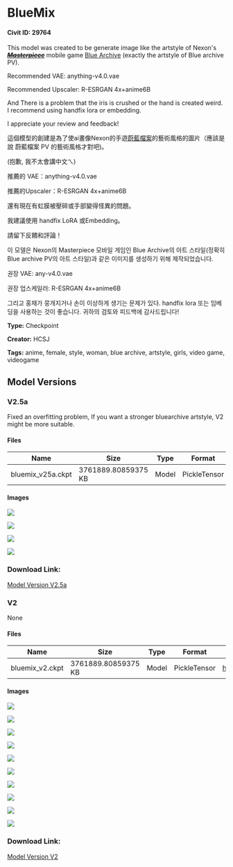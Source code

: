 # BlueMix

#### Civit ID: 29764

<p>This model was created to be generate image like the artstyle of Nexon's <strong><em><s><u>Masterpiece</u></s></em></strong> mobile game <a target="_blank" rel="ugc" href="https://bluearchive.nexon.com/home">Blue Archive</a> (exactly the artstyle of Blue archive PV).</p><p>Recommended VAE: anything-v4.0.vae</p><p>Recommended Upscaler: R-ESRGAN 4x+anime6B</p><p>And There is a problem that the iris is crushed or the hand is created weird. I recommend using handfix lora or embedding.</p><p>I appreciate your review and feedback!</p><p>這個模型的創建是為了使ai畫像Nexon的手遊<a target="_blank" rel="ugc" href="https://bluearchive.nexon.com/home">蔚藍檔案</a>的藝術風格的圖片（應該是說 蔚藍檔案 PV 的藝術風格才對吧)。</p><p>(抱歉, 我不太會講中文ㄟ)</p><p>推薦的 VAE：anything-v4.0.vae</p><p>推薦的Upscaler：R-ESRGAN 4x+anime6B</p><p>還有現在有虹膜被壓碎或手部變得怪異的問題。</p><p>我建議使用 handfix LoRA 或Embedding。</p><p>請留下反饋和評論！</p><p>이 모델은 Nexon의 Masterpiece 모바일 게임인 Blue Archive의 아트 스타일(정확히 Blue archive PV의 아트 스타일)과 같은 이미지를 생성하기 위해 제작되었습니다.</p><p>권장 VAE: any-v4.0.vae</p><p>권장 업스케일러: R-ESRGAN 4x+anime6B</p><p>그리고 홍채가 뭉개지거나 손이 이상하게 생기는 문제가 있다. handfix lora 또는 임베딩을 사용하는 것이 좋습니다. 귀하의 검토와 피드백에 감사드립니다!</p>

**Type:** Checkpoint

**Creator:** HCSJ

**Tags:** anime, female, style, woman, blue archive, artstyle, girls, video game, videogame

## Model Versions

### V2.5a

<p>Fixed an overfitting problem, If you want a stronger bluearchive artstyle, V2 might be more suitable.</p>

#### Files

| Name | Size | Type | Format | Download Url | AutoV1 | AutoV2 | SHA256 | CRC32 | BLAKE3 |
| --- | --- | --- | --- | --- | --- | --- | --- | --- | --- |
| bluemix_v25a.ckpt | 3761889.80859375 KB | Model | PickleTensor | https://civitai.com/api/download/models/38740 | - | - | - | - | - |

#### Images

<p><img src="https://image.civitai.com/xG1nkqKTMzGDvpLrqFT7WA/f5394c66-b081-4fe8-00ff-897061037d00/width=450/429366.jpeg" /></p>

<p><img src="https://image.civitai.com/xG1nkqKTMzGDvpLrqFT7WA/c9e07eb1-a8ee-4061-1840-124d17561e00/width=450/429367.jpeg" /></p>

<p><img src="https://image.civitai.com/xG1nkqKTMzGDvpLrqFT7WA/5fd0da8e-f3de-4215-5e0a-429d42ef9d00/width=450/429403.jpeg" /></p>

<p><img src="https://image.civitai.com/xG1nkqKTMzGDvpLrqFT7WA/00246655-8752-4795-906e-2fdb21b7fc00/width=450/429404.jpeg" /></p>

### Download Link:

[Model Version V2.5a](https://civitai.com/api/download/models/38740)

### V2

None

#### Files

| Name | Size | Type | Format | Download Url | AutoV1 | AutoV2 | SHA256 | CRC32 | BLAKE3 |
| --- | --- | --- | --- | --- | --- | --- | --- | --- | --- |
| bluemix_v2.ckpt | 3761889.80859375 KB | Model | PickleTensor | https://civitai.com/api/download/models/35807 | B36001E9 | F6B59B32C0 | F6B59B32C022A31B6860B2B7CBAA023A9C7B7196E32AD8B5928CA727155FDC68 | F0BAC237 | 511AB3FAD9D44C3F83ACBB00A648D0ABA18C2A48DC240F209A99F38F47042392 |

#### Images

<p><img src="https://image.civitai.com/xG1nkqKTMzGDvpLrqFT7WA/433817c0-23f4-4375-3b24-3c6377be1200/width=450/416664.jpeg" /></p>

<p><img src="https://image.civitai.com/xG1nkqKTMzGDvpLrqFT7WA/392a624e-2891-4b07-66b0-4f387e4e2200/width=450/416696.jpeg" /></p>

<p><img src="https://image.civitai.com/xG1nkqKTMzGDvpLrqFT7WA/a9f2cafb-78ec-47ce-bacf-dce12aed6700/width=450/416698.jpeg" /></p>

<p><img src="https://image.civitai.com/xG1nkqKTMzGDvpLrqFT7WA/cacb6458-79f0-4a99-f116-55b076fd8600/width=450/416694.jpeg" /></p>

<p><img src="https://image.civitai.com/xG1nkqKTMzGDvpLrqFT7WA/50f2ece2-69e8-4bbe-d45b-89c853d15300/width=450/416695.jpeg" /></p>

<p><img src="https://image.civitai.com/xG1nkqKTMzGDvpLrqFT7WA/666eba13-b54c-4fda-cf49-cb979bc72900/width=450/416690.jpeg" /></p>

<p><img src="https://image.civitai.com/xG1nkqKTMzGDvpLrqFT7WA/e7bc8f05-2861-487d-f907-d3053401d300/width=450/416693.jpeg" /></p>

<p><img src="https://image.civitai.com/xG1nkqKTMzGDvpLrqFT7WA/ec974e3f-5f09-4b0e-d5fb-a5129e350500/width=450/416691.jpeg" /></p>

<p><img src="https://image.civitai.com/xG1nkqKTMzGDvpLrqFT7WA/1241ef9f-2074-4173-a272-85951d49f800/width=450/416703.jpeg" /></p>

<p><img src="https://image.civitai.com/xG1nkqKTMzGDvpLrqFT7WA/76d87729-d47b-4dac-5d3d-2a363edee600/width=450/416697.jpeg" /></p>

### Download Link:

[Model Version V2](https://civitai.com/api/download/models/35807)

